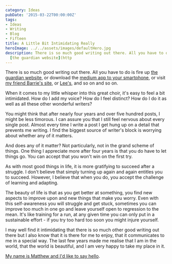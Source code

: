 ```yaml
---
category: Ideas
pubDate: '2015-03-22T00:00:00Z'
tags:
- Ideas
- Writing
- Blog
- Fifteen
title: A Little Bit Intimidating Really
heroImage: ../../assets/images/defaultHero.jpg
description: There is so much good writing out there. All you have to do is fire up
  [the guardian website](http
---
```

There is so much good writing out there. All you have to do is fire up [the guardian website](http://www.theguardian.com/uk/), or download the [medium app to your smartphone](https://medium.com/m/app), or visit [my friend Barrie's site](http://xianity.me/), or [Lee's](https://narami.wordpress.com/), and so on and so on.

When it comes to my little whisper into this great choir, it's easy to feel a bit intimidated. How do I add my voice? How do I feel distinct? How do I do it as well as all these other wonderful writers?

You might think that after nearly four years and over five hundred posts, I might be less timorous. I can assure you that I still feel nervous about every single post. Almost every time I write a post I get hung up on a detail that prevents me writing. I find the biggest source of writer's block is worrying about whether any of it matters.

And does any of it matter? Not particularly, not in the grand scheme of things. One thing I appreciate more after four years is that you do have to let things go. You can accept that you won't win on the first try.

As with most good things in life, it is more gratifying to succeed after a struggle. I don't believe that simply turning up again and again entitles you to succeed. However, I believe that when you do, you accept the challenge of learning and adapting.

The beauty of life is that as you get better at something, you find new aspects to improve upon and new things that make you worry. Even with this self-awareness you will struggle and get stuck, sometimes you can improve too much in one go and leave yourself open to regression to the mean. It's like training for a run, at any given time you can only put in a sustainable effort - if you try too hard too soon you might injure yourself.

I may well find it intimidating that there is so much other good writing out there but I also know that it is there for me to enjoy, that it communicates to me in a special way. The last few years made me realise that I am in the world, that the world is beautiful, and I am very happy to take my place in it.

[My name is Matthew and I'd like to say hello](/about/).